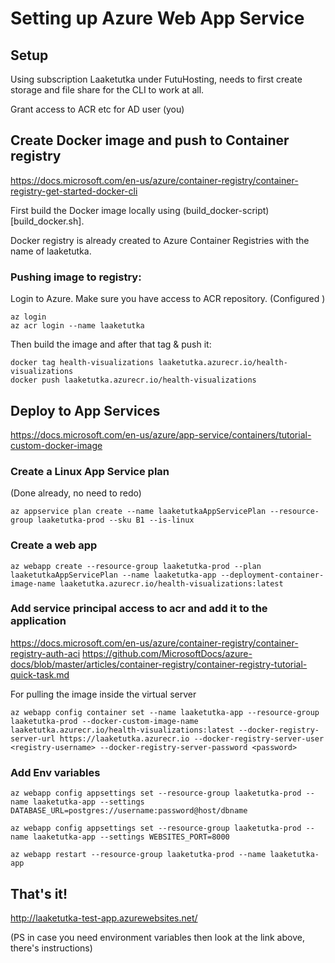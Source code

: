 # Setting up Azure Web App Service



## Setup

Using subscription Laaketutka under FutuHosting, needs to first create storage and file share for the CLI to work at all.

Grant access to ACR etc for AD user (you)


## Create Docker image and push to Container registry

https://docs.microsoft.com/en-us/azure/container-registry/container-registry-get-started-docker-cli

First build the Docker image locally using (build_docker-script)[build_docker.sh].

Docker registry is already created to Azure Container Registries with the name of laaketutka.

### Pushing image to registry:

Login to Azure. Make sure you have access to ACR repository. (Configured )

```   
az login
az acr login --name laaketutka
```   

Then build the image and after that tag & push it:

```   
docker tag health-visualizations laaketutka.azurecr.io/health-visualizations
docker push laaketutka.azurecr.io/health-visualizations
```   

## Deploy to App Services

https://docs.microsoft.com/en-us/azure/app-service/containers/tutorial-custom-docker-image

### Create a Linux App Service plan

(Done already, no need to redo)

```
az appservice plan create --name laaketutkaAppServicePlan --resource-group laaketutka-prod --sku B1 --is-linux
```

### Create a web app

 ```   
az webapp create --resource-group laaketutka-prod --plan laaketutkaAppServicePlan --name laaketutka-app --deployment-container-image-name laaketutka.azurecr.io/health-visualizations:latest
 ```

### Add service principal access to acr and add it to the application


https://docs.microsoft.com/en-us/azure/container-registry/container-registry-auth-aci
https://github.com/MicrosoftDocs/azure-docs/blob/master/articles/container-registry/container-registry-tutorial-quick-task.md

For pulling the image inside the virtual server

```   
az webapp config container set --name laaketutka-app --resource-group laaketutka-prod --docker-custom-image-name laaketutka.azurecr.io/health-visualizations:latest --docker-registry-server-url https://laaketutka.azurecr.io --docker-registry-server-user <registry-username> --docker-registry-server-password <password>
```   

### Add Env variables

```  
az webapp config appsettings set --resource-group laaketutka-prod --name laaketutka-app --settings DATABASE_URL=postgres://username:password@host/dbname

az webapp config appsettings set --resource-group laaketutka-prod --name laaketutka-app --settings WEBSITES_PORT=8000

az webapp restart --resource-group laaketutka-prod --name laaketutka-app

```  


## That's it!

http://laaketutka-test-app.azurewebsites.net/

(PS in case you need environment variables then look at the link above, there's instructions)
